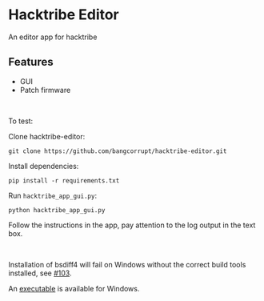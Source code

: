# Hacktribe Editor

An editor app for hacktribe

## Features
 - GUI
 - Patch firmware

<br/>

To test:

Clone hacktribe-editor:

    git clone https://github.com/bangcorrupt/hacktribe-editor.git
 

Install dependencies:

    pip install -r requirements.txt

Run `hacktribe_app_gui.py`:

    python hacktribe_app_gui.py

Follow the instructions in the app, pay attention to the log output in the text box.

<br/>

Installation of bsdiff4 will fail on Windows without the correct build tools installed, see [#103](https://github.com/bangcorrupt/hacktribe/issues/103).

An [executable](https://github.com/bangcorrupt/hacktribe-editor/blob/main/hacktribe-gui.exe) is available for Windows.


